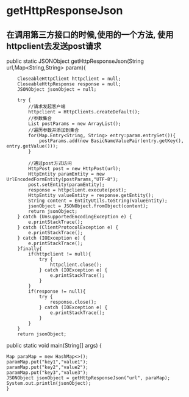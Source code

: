 # getHttpResponseJson
## 在调用第三方接口的时候,使用的一个方法, 使用httpclient去发送post请求



 
 public static JSONObject getHttpResponseJson(String url,Map<String,String> param){

        CloseableHttpClient httpclient = null;
        CloseableHttpResponse response = null;
        JSONObject jsonObject = null;
	
        try {
            //请求发起客户端
            httpclient = HttpClients.createDefault();
            //参数集合
            List postParams = new ArrayList();
            //遍历参数并添加到集合
            for(Map.Entry<String, String> entry:param.entrySet()){
                postParams.add(new BasicNameValuePair(entry.getKey(), entry.getValue()));
            }
	    
            //通过post方式访问
            HttpPost post = new HttpPost(url);
            HttpEntity paramEntity = new UrlEncodedFormEntity(postParams,"UTF-8");
            post.setEntity(paramEntity);
            response = httpclient.execute(post);
            HttpEntity valueEntity = response.getEntity();
            String content = EntityUtils.toString(valueEntity);
            jsonObject = JSONObject.fromObject(content);            
            return jsonObject;
        } catch (UnsupportedEncodingException e) {
            e.printStackTrace();
        } catch (ClientProtocolException e) {
            e.printStackTrace();
        } catch (IOException e) {
            e.printStackTrace();
        }finally{
            if(httpclient != null){
                try {
                    httpclient.close();
                } catch (IOException e) {
                    e.printStackTrace();
                }
            }
            if(response != null){
                try {
                    response.close();
                } catch (IOException e) {
                    e.printStackTrace();
                }
            }
        }
        return jsonObject;
        
      
 public static void main(String[] args) {

	Map paraMap = new HashMap<>();
	paramMap.put("key1","value1");
	paramMap.put("key2","value2");
	paramMap.put("key3","value3");
	JSONObject jsonObject = getHttpResponseJson("url", paraMap);
	System.out.println(jsonObject);
	}
